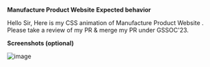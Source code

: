 **Manufacture Product Website**
**Expected behavior**
<!-- A clear and concise description of what you expected to happen. -->
Hello Sir, 
Here is my CSS animation of Manufacture Product Website . Please take a review of my PR & merge my PR under GSSOC'23.

**Screenshots (optional)**

![image](https://github.com/apu52/Dev-Geeks/assets/114172928/7e23405d-f63e-4876-91b0-0b68d01f5840)
